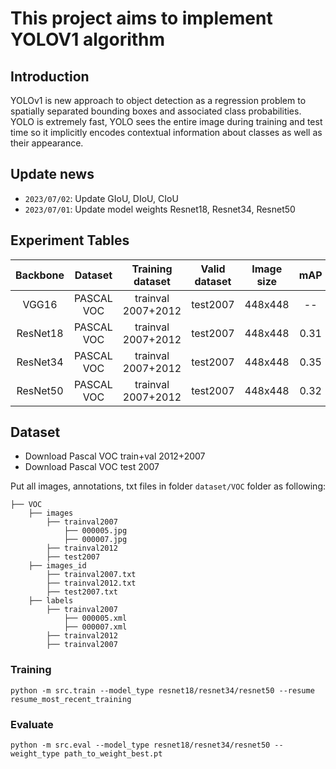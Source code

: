 # This project aims to implement YOLOV1 algorithm

## Introduction
YOLOv1 is new approach to object detection as a regression problem to spatially separated bounding boxes and associated class probabilities. YOLO is extremely fast, YOLO sees the entire image during training and test time so it implicitly encodes contextual information about classes as well as their appearance.

## Update news
+ `2023/07/02`: Update GIoU, DIoU, CIoU
+ `2023/07/01`: Update model weights Resnet18, Resnet34, Resnet50


## Experiment Tables

| Backbone | Dataset | Training dataset | Valid dataset | Image size | mAP | mAP_50 | mAP_75 | Files |
|:---:|:---:|:---:|:---:|:---:|:---:|:---:|:---:|:---:|
|VGG16|PASCAL VOC|trainval 2007+2012|test2007|448x448|--|--|--|--|
|ResNet18|PASCAL VOC|trainval 2007+2012|test2007|448x448|0.31|0.55|0.31|--|
|ResNet34|PASCAL VOC|trainval 2007+2012|test2007|448x448|0.35|0.58|0.35|--|
|ResNet50|PASCAL VOC|trainval 2007+2012|test2007|448x448|0.32|0.60|0.31|--|

## Dataset
+ Download Pascal VOC train+val 2012+2007
+ Download Pascal VOC test 2007

Put all images, annotations, txt files in folder `dataset/VOC` folder as following:

```shell
├── VOC
    ├── images
        ├── trainval2007
            ├── 000005.jpg
            ├── 000007.jpg
        ├── trainval2012
        ├── test2007
    ├── images_id
        ├── trainval2007.txt
        ├── trainval2012.txt
        ├── test2007.txt
    ├── labels
        ├── trainval2007
            ├── 000005.xml
            ├── 000007.xml
        ├── trainval2012
        ├── trainval2007
```

### Training
```shell
python -m src.train --model_type resnet18/resnet34/resnet50 --resume resume_most_recent_training
```
### Evaluate
```shell
python -m src.eval --model_type resnet18/resnet34/resnet50 --weight_type path_to_weight_best.pt
```